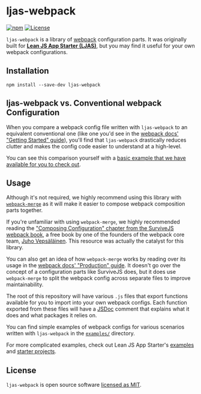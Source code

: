 # ljas-webpack

[![npm](https://img.shields.io/npm/v/ljas-webpack.svg?colorB=brightgreen)](https://npmjs.com/package/ljas-webpack) [![License](https://img.shields.io/badge/license-MIT-blue.svg)](https://github.com/mattlean/ljas-webpack/blob/master/LICENSE)

`ljas-webpack` is a library of [webpack](https://webpack.js.org) configuration parts. It was originally built for **[Lean JS App Starter (LJAS)](https://github.com/mattlean/lean-js-app-starter)**, but you may find it useful for your own webpack configurations.

## Installation

`npm install --save-dev ljas-webpack`

## ljas-webpack vs. Conventional webpack Configuration

When you compare a webpack config file written with `ljas-webpack` to an equivalent conventional one (like one you'd see in the [webpack docs' "Getting Started" guide](https://webpack.js.org/guides/getting-started/#using-a-configuration)), you'll find that `ljas-webpack` drastically reduces clutter and makes the config code easier to understand at a high-level.

You can see this comparison yourself with a [basic example that we have available for you to check out](./examples/basic-example).

## Usage

Although it's not required, we highly recommend using this library with [`webpack-merge`](https://npmjs.com/package/webpack-merge) as it will make it easier to compose webpack composition parts together.

If you're unfamiliar with using `webpack-merge`, we highly recommended reading the ["Composing Configuration" chapter from the SurviveJS webpack book](https://survivejs.com/webpack/developing/composing-configuration), a free book by one of the founders of the webpack core team, [Juho Vepsäläinen](https://survivejs.com/about-me). This resource was actually the catalyst for this library.

You can also get an idea of how `webpack-merge` works by reading over its usage in the [webpack docs' "Production" guide](https://webpack.js.org/guides/production). It doesn't go over the concept of a configuration parts like SurviveJS does, but it does use `webpack-merge` to split the webpack config across separate files to improve maintainability.

The root of this repository will have various `.js` files that export functions available for you to import into your own webpack configs. Each function exported from these files will have a [JSDoc](https://jsdoc.app) comment that explains what it does and what packages it relies on.

You can find simple examples of webpack configs for various scenarios written with `ljas-webpack` in the [`examples/`](./examples) directory.

For more complicated examples, check out Lean JS App Starter's [examples](https://github.com/mattlean/lean-js-app-starter/tree/v1.0.0-dev/examples) and [starter projects](https://github.com/mattlean/lean-js-app-starter/tree/v1.0.0-dev/starters).

## License

`ljas-webpack` is open source software [licensed as MIT](https://github.com/mattlean/lean-js-app-starter/blob/v1.0.0-dev/ljas-webpack/LICENSE).
